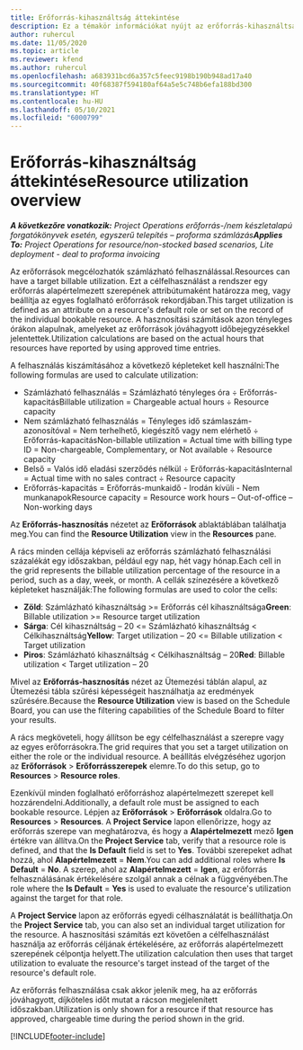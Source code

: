 ```yaml
---
title: Erőforrás-kihasználtság áttekintése
description: Ez a témakör információkat nyújt az erőforrás-kihasználtságról a Project Operations alkalmazásban.
author: ruhercul
ms.date: 11/05/2020
ms.topic: article
ms.reviewer: kfend
ms.author: ruhercul
ms.openlocfilehash: a683931bcd6a357c5feec9198b190b948ad17a40
ms.sourcegitcommit: 40f68387f594180af64a5e5c748b6efa188bd300
ms.translationtype: HT
ms.contentlocale: hu-HU
ms.lasthandoff: 05/10/2021
ms.locfileid: "6000799"
---
```

# <a name="resource-utilization-overview"></a><span data-ttu-id="6ca2e-103">Erőforrás-kihasználtság áttekintése</span><span class="sxs-lookup"><span data-stu-id="6ca2e-103">Resource utilization overview</span></span>

<span data-ttu-id="6ca2e-104">_**A következőre vonatkozik:** Project Operations erőforrás-/nem készletalapú forgatókönyvek esetén, egyszerű telepítés – proforma számlázás_</span><span class="sxs-lookup"><span data-stu-id="6ca2e-104">_**Applies To:** Project Operations for resource/non-stocked based scenarios, Lite deployment - deal to proforma invoicing_</span></span>

<span data-ttu-id="6ca2e-105">Az erőforrások megcélozhatók számlázható felhasználással.</span><span class="sxs-lookup"><span data-stu-id="6ca2e-105">Resources can have a target billable utilization.</span></span> <span data-ttu-id="6ca2e-106">Ezt a célfelhasználást a rendszer egy erőforrás alapértelmezett szerepének attribútumaként határozza meg, vagy beállítja az egyes foglalható erőforrások rekordjában.</span><span class="sxs-lookup"><span data-stu-id="6ca2e-106">This target utilization is defined as an attribute on a resource's default role or set on the record of the individual bookable resource.</span></span> <span data-ttu-id="6ca2e-107">A hasznosítási számítások azon tényleges órákon alapulnak, amelyeket az erőforrások jóváhagyott időbejegyzésekkel jelentettek.</span><span class="sxs-lookup"><span data-stu-id="6ca2e-107">Utilization calculations are based on the actual hours that resources have reported by using approved time entries.</span></span>

<span data-ttu-id="6ca2e-108">A felhasználás kiszámításához a következő képleteket kell használni:</span><span class="sxs-lookup"><span data-stu-id="6ca2e-108">The following formulas are used to calculate utilization:</span></span>

  - <span data-ttu-id="6ca2e-109">Számlázható felhasználás = Számlázható tényleges óra ÷ Erőforrás-kapacitás</span><span class="sxs-lookup"><span data-stu-id="6ca2e-109">Billable utilization = Chargeable actual hours ÷ Resource capacity</span></span>
  - <span data-ttu-id="6ca2e-110">Nem számlázható felhasználás = Tényleges idő számlaszám-azonosítóval = Nem terhelhető, kiegészítő vagy nem elérhető ÷ Erőforrás-kapacitás</span><span class="sxs-lookup"><span data-stu-id="6ca2e-110">Non-billable utilization = Actual time with billing type ID = Non-chargeable, Complementary, or Not available ÷ Resource capacity</span></span>
  - <span data-ttu-id="6ca2e-111">Belső = Valós idő eladási szerződés nélkül ÷ Erőforrás-kapacitás</span><span class="sxs-lookup"><span data-stu-id="6ca2e-111">Internal = Actual time with no sales contract ÷ Resource capacity</span></span>
  - <span data-ttu-id="6ca2e-112">Erőforrás-kapacitás = Erőforrás-munkaidő - Irodán kívüli - Nem munkanapok</span><span class="sxs-lookup"><span data-stu-id="6ca2e-112">Resource capacity = Resource work hours – Out-of-office – Non-working days</span></span>

<span data-ttu-id="6ca2e-113">Az **Erőforrás-hasznosítás** nézetet az **Erőforrások** ablaktáblában találhatja meg.</span><span class="sxs-lookup"><span data-stu-id="6ca2e-113">You can find the **Resource Utilization** view in the **Resources** pane.</span></span>

<span data-ttu-id="6ca2e-114">A rács minden cellája képviseli az erőforrás számlázható felhasználási százalékát egy időszakban, például egy nap, hét vagy hónap.</span><span class="sxs-lookup"><span data-stu-id="6ca2e-114">Each cell in the grid represents the billable utilization percentage of the resource in a period, such as a day, week, or month.</span></span> <span data-ttu-id="6ca2e-115">A cellák színezésére a következő képleteket használják:</span><span class="sxs-lookup"><span data-stu-id="6ca2e-115">The following formulas are used to color the cells:</span></span>

  - <span data-ttu-id="6ca2e-116">**Zöld**: Számlázható kihasználtság >= Erőforrás cél kihasználtsága</span><span class="sxs-lookup"><span data-stu-id="6ca2e-116">**Green**: Billable utilization >= Resource target utilization</span></span>
  - <span data-ttu-id="6ca2e-117">**Sárga**: Cél kihasználtság – 20 <= Számlázható kihasználtság < Célkihasználtság</span><span class="sxs-lookup"><span data-stu-id="6ca2e-117">**Yellow**: Target utilization – 20 <= Billable utilization < Target utilization</span></span>
  - <span data-ttu-id="6ca2e-118">**Piros**: Számlázható kihasználtság < Célkihasználtság – 20</span><span class="sxs-lookup"><span data-stu-id="6ca2e-118">**Red**: Billable utilization < Target utilization – 20</span></span>

<span data-ttu-id="6ca2e-119">Mivel az **Erőforrás-hasznosítás** nézet az Ütemezési táblán alapul, az Ütemezési tábla szűrési képességeit használhatja az eredmények szűrésére.</span><span class="sxs-lookup"><span data-stu-id="6ca2e-119">Because the **Resource Utilization** view is based on the Schedule Board, you can use the filtering capabilities of the Schedule Board to filter your results.</span></span>

<span data-ttu-id="6ca2e-120">A rács megköveteli, hogy állítson be egy célfelhasználást a szerepre vagy az egyes erőforrásokra.</span><span class="sxs-lookup"><span data-stu-id="6ca2e-120">The grid requires that you set a target utilization on either the role or the individual resource.</span></span> <span data-ttu-id="6ca2e-121">A beállítás elvégzéséhez ugorjon az **Erőforrások** > **Erőforrásszerepek** elemre.</span><span class="sxs-lookup"><span data-stu-id="6ca2e-121">To do this setup, go to **Resources** > **Resource roles**.</span></span>

<span data-ttu-id="6ca2e-122">Ezenkívül minden foglalható erőforráshoz alapértelmezett szerepet kell hozzárendelni.</span><span class="sxs-lookup"><span data-stu-id="6ca2e-122">Additionally, a default role must be assigned to each bookable resource.</span></span> <span data-ttu-id="6ca2e-123">Lépjen az **Erőforrások** > **Erőforrások** oldalra.</span><span class="sxs-lookup"><span data-stu-id="6ca2e-123">Go to **Resources** > **Resources**.</span></span> <span data-ttu-id="6ca2e-124">A **Project Service** lapon ellenőrizze, hogy az erőforrás szerepe van meghatározva, és hogy a **Alapértelmezett** mező **Igen** értékre van állítva.</span><span class="sxs-lookup"><span data-stu-id="6ca2e-124">On the **Project Service** tab, verify that a resource role is defined, and that the **Is Default** field is set to **Yes**.</span></span> <span data-ttu-id="6ca2e-125">További szerepeket adhat hozzá, ahol **Alapértelmezett** = **Nem**.</span><span class="sxs-lookup"><span data-stu-id="6ca2e-125">You can add additional roles where **Is Default** = **No**.</span></span> <span data-ttu-id="6ca2e-126">A szerep, ahol az **Alapértelmezett** = **Igen**, az erőforrás felhasználásának értékelésére szolgál annak a célnak a függvényében.</span><span class="sxs-lookup"><span data-stu-id="6ca2e-126">The role where the **Is Default** = **Yes** is used to evaluate the resource's utilization against the target for that role.</span></span>

<span data-ttu-id="6ca2e-127">A **Project Service** lapon az erőforrás egyedi célhasználatát is beállíthatja.</span><span class="sxs-lookup"><span data-stu-id="6ca2e-127">On the **Project Service** tab, you can also set an individual target utilization for the resource.</span></span> <span data-ttu-id="6ca2e-128">A hasznosítási számítás ezt követően a célfelhasználást használja az erőforrás céljának értékelésére, az erőforrás alapértelmezett szerepének célpontja helyett.</span><span class="sxs-lookup"><span data-stu-id="6ca2e-128">The utilization calculation then uses that target utilization to evaluate the resource's target instead of the target of the resource's default role.</span></span>

<span data-ttu-id="6ca2e-129">Az erőforrás felhasználása csak akkor jelenik meg, ha az erőforrás jóváhagyott, díjköteles időt mutat a rácson megjelenített időszakban.</span><span class="sxs-lookup"><span data-stu-id="6ca2e-129">Utilization is only shown for a resource if that resource has approved, chargeable time during the period shown in the grid.</span></span>


[!INCLUDE[footer-include](../includes/footer-banner.md)]